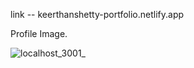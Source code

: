 link -- keerthanshetty-portfolio.netlify.app

Profile Image.

![localhost_3001_](https://github.com/Keerthan-Shetty/Keerthan-Shetty-Portfolio/assets/148765345/ce1630f2-bec8-448b-8d80-c7f5264ee7d7)

